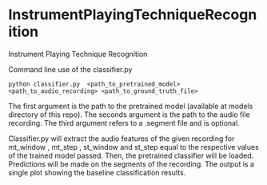 # InstrumentPlayingTechniqueRecognition
Instrument Playing Technique Recognition


Command line use of the classifier.py

```python classifier.py  <path_to_pretrained_model> <path_to_audio_recording> <path_to_ground_truth_file>```

The first argument is the path to the pretrained model (available at models directory of this repo). The seconds argument is the path to the audio file recording. The third argument refers to a .segment file and is optional. 

Classifier.py will extract the audio features of the given recording for mt_window , mt_step , st_window and st_step equal to the respective values of the trained model passed. Then, the pretrained classifier will be loaded. Predictions will be made on the segments of the recording. The output is a single plot showing the baseline classification results.
